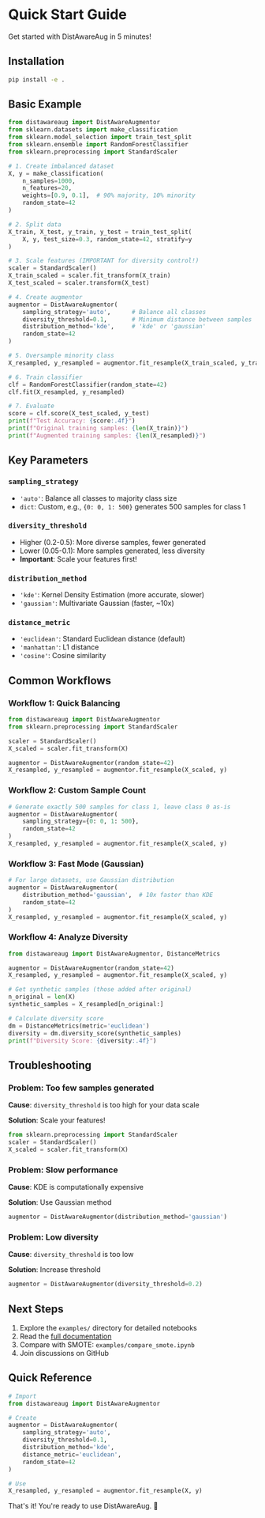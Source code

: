 # Quick Start Guide

Get started with DistAwareAug in 5 minutes!

## Installation

```bash
pip install -e .
```

## Basic Example

```python
from distawareaug import DistAwareAugmentor
from sklearn.datasets import make_classification
from sklearn.model_selection import train_test_split
from sklearn.ensemble import RandomForestClassifier
from sklearn.preprocessing import StandardScaler

# 1. Create imbalanced dataset
X, y = make_classification(
    n_samples=1000,
    n_features=20,
    weights=[0.9, 0.1],  # 90% majority, 10% minority
    random_state=42
)

# 2. Split data
X_train, X_test, y_train, y_test = train_test_split(
    X, y, test_size=0.3, random_state=42, stratify=y
)

# 3. Scale features (IMPORTANT for diversity control!)
scaler = StandardScaler()
X_train_scaled = scaler.fit_transform(X_train)
X_test_scaled = scaler.transform(X_test)

# 4. Create augmentor
augmentor = DistAwareAugmentor(
    sampling_strategy='auto',      # Balance all classes
    diversity_threshold=0.1,       # Minimum distance between samples
    distribution_method='kde',     # 'kde' or 'gaussian'
    random_state=42
)

# 5. Oversample minority class
X_resampled, y_resampled = augmentor.fit_resample(X_train_scaled, y_train)

# 6. Train classifier
clf = RandomForestClassifier(random_state=42)
clf.fit(X_resampled, y_resampled)

# 7. Evaluate
score = clf.score(X_test_scaled, y_test)
print(f"Test Accuracy: {score:.4f}")
print(f"Original training samples: {len(X_train)}")
print(f"Augmented training samples: {len(X_resampled)}")
```

## Key Parameters

### `sampling_strategy`
- `'auto'`: Balance all classes to majority class size
- `dict`: Custom, e.g., `{0: 0, 1: 500}` generates 500 samples for class 1

### `diversity_threshold`
- Higher (0.2-0.5): More diverse samples, fewer generated
- Lower (0.05-0.1): More samples generated, less diversity
- **Important**: Scale your features first!

### `distribution_method`
- `'kde'`: Kernel Density Estimation (more accurate, slower)
- `'gaussian'`: Multivariate Gaussian (faster, ~10x)

### `distance_metric`
- `'euclidean'`: Standard Euclidean distance (default)
- `'manhattan'`: L1 distance
- `'cosine'`: Cosine similarity

## Common Workflows

### Workflow 1: Quick Balancing

```python
from distawareaug import DistAwareAugmentor
from sklearn.preprocessing import StandardScaler

scaler = StandardScaler()
X_scaled = scaler.fit_transform(X)

augmentor = DistAwareAugmentor(random_state=42)
X_resampled, y_resampled = augmentor.fit_resample(X_scaled, y)
```

### Workflow 2: Custom Sample Count

```python
# Generate exactly 500 samples for class 1, leave class 0 as-is
augmentor = DistAwareAugmentor(
    sampling_strategy={0: 0, 1: 500},
    random_state=42
)
X_resampled, y_resampled = augmentor.fit_resample(X_scaled, y)
```

### Workflow 3: Fast Mode (Gaussian)

```python
# For large datasets, use Gaussian distribution
augmentor = DistAwareAugmentor(
    distribution_method='gaussian',  # 10x faster than KDE
    random_state=42
)
X_resampled, y_resampled = augmentor.fit_resample(X_scaled, y)
```

### Workflow 4: Analyze Diversity

```python
from distawareaug import DistAwareAugmentor, DistanceMetrics

augmentor = DistAwareAugmentor(random_state=42)
X_resampled, y_resampled = augmentor.fit_resample(X_scaled, y)

# Get synthetic samples (those added after original)
n_original = len(X)
synthetic_samples = X_resampled[n_original:]

# Calculate diversity score
dm = DistanceMetrics(metric='euclidean')
diversity = dm.diversity_score(synthetic_samples)
print(f"Diversity Score: {diversity:.4f}")
```

## Troubleshooting

### Problem: Too few samples generated

**Cause**: `diversity_threshold` is too high for your data scale

**Solution**: Scale your features!
```python
from sklearn.preprocessing import StandardScaler
scaler = StandardScaler()
X_scaled = scaler.fit_transform(X)
```

### Problem: Slow performance

**Cause**: KDE is computationally expensive

**Solution**: Use Gaussian method
```python
augmentor = DistAwareAugmentor(distribution_method='gaussian')
```

### Problem: Low diversity

**Cause**: `diversity_threshold` is too low

**Solution**: Increase threshold
```python
augmentor = DistAwareAugmentor(diversity_threshold=0.2)
```

## Next Steps

1. Explore the `examples/` directory for detailed notebooks
2. Read the [full documentation](README.md)
3. Compare with SMOTE: `examples/compare_smote.ipynb`
4. Join discussions on GitHub

## Quick Reference

```python
# Import
from distawareaug import DistAwareAugmentor

# Create
augmentor = DistAwareAugmentor(
    sampling_strategy='auto',
    diversity_threshold=0.1,
    distribution_method='kde',
    distance_metric='euclidean',
    random_state=42
)

# Use
X_resampled, y_resampled = augmentor.fit_resample(X, y)
```

That's it! You're ready to use DistAwareAug. 🎉
